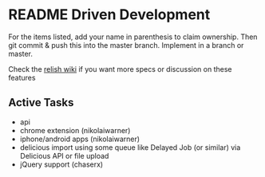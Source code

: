 README Driven Development
=========================

For the items listed, add your name in parenthesis to claim ownership.  Then
git commit & push this into the master branch.  Implement in a branch or master.

Check the [relish wiki](https://github.com/kyrug/relish/wiki) if you want more specs or discussion on these features

Active Tasks
------------

* api
* chrome extension (nikolaiwarner)
* iphone/android apps (nikolaiwarner)
* delicious import using some queue like Delayed Job (or similar) via Delicious API or file upload
* jQuery support (chaserx)